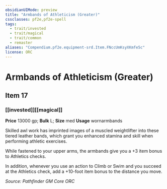 ```yaml
---
obsidianUIMode: preview
title: "Armbands of Athleticism (Greater)"
cssclasses: pf2e,pf2e-spell
tags:
  - trait/invested
  - trait/magical
  - trait/common
  - remaster
aliases: "Compendium.pf2e.equipment-srd.Item.FNccUmKsyXKmfe5c"
license: ORC
---
```

# Armbands of Athleticism (Greater)
## Item 17
### [[invested]][[magical]]


**Price** 13000 gp; 
**Bulk** L; **Size** med
**Usage** wornarmbands

Skilled awl work has imprinted images of a muscled weightlifter into these tiered leather bands, which grant you enhanced stamina and skill when performing athletic exercises.

While fastened to your upper arms, the armbands give you a +3 item bonus to Athletics checks.

In addition, whenever you use an action to Climb or Swim and you succeed at the Athletics check, add a +10-foot item bonus to the distance you move.

*Source: Pathfinder GM Core*
*ORC*